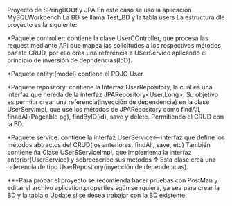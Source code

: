 Proyecto de SPringBOOt y JPA
En este caso se uso la aplicación MySQLWorkbench
La BD se llama Test_BD y la tabla users
La estructura dle proyecto es la siguiente:

*Paquete controller: contiene la clase UserCOntroller, que procesa las request mediante APi que mapea las solicitudes a los respectivos métodos par ale CRUD,
                    por ello crea una referencia a USerService aplicando el principio de inversión de depndencias(IoD).

*Paquete entity:(model) contiene el POJO User

*Paquete repository: contiene la Interfaz UserRepository, la cual es una interfaz que hereda de la interfaz JPARepository<User,Long>.
Su objetivo es permitir crear una referencia(inyección de dependencia) en la clase UserServImpl, que use los métodos de JPARepository como
findAll, finadAll(Pageable pg), findByID(id), save y delete. Permitiendo el CRUD con la BD.

*Paquete service: contiene la interfaz UserService<--interfaz que define los métodos abtractos del CRUD(los anteriores, findAll, save, etc)
                  También contiene ña Clase USerSServiceImpl, que implementa la interfaz anterior(UserService) y sobreescribe sus métodos ↑
                  Esta clase crea una referencia de tipo UserRepository(inyección de dependencias).
                  
                 

***Para probar el proyecto se recomienda hacer pruebas con PostMan y editar el archivo aplication.properties sgún se rquiera, ya sea para crear la BD y la tabla o Update
si se desea trabajar con la BD existente.
